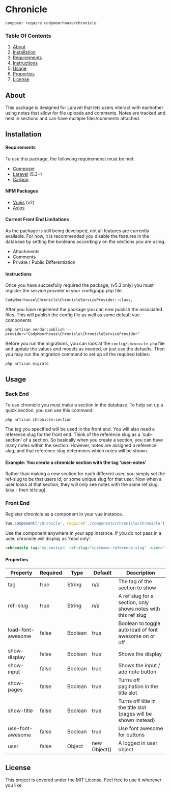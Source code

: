 # Chronicle
```
composer require codymoorhouse/chronicle
```

### Table Of Contents
1. [About](#about)
2. [Installation](#installation)
3. [Requirements](#requirements)
4. [Instructions](#instructions)
5. [Usage](#usage)
6. [Properties](#properties)
7. [License](#license)

## About
This package is designed for Laravel that lets users interact with eachother using notes that allow for file uploads and comments. Notes are tracked and held in sections and can have multiple files/comments attached.

## Installation
#### Requirements
To use this package, the following requiremenst must be met:
- [Composer](https://getcomposer.org/)
- [Laravel](https://laravel.com/) (5.3+)
- [Carbon](https://carbon.nesbot.com/)

#### NPM Packages
- [Vuejs](https://vuejs.org/) (v2)
- [Axios](https://github.com/axios/axios)

#### Current Front End Limitations
As the package is still being developed, not all features are currently available. For now, it is recommended you disable the features in the database by setting the booleans accordingly on the sections you are using.
- Attachments
- Comments
- Private / Public Differentiation

#### Instructions
Once you have succesfully required the package, (v5.3 only) you must register the service provider in your config/app.php file.
```
CodyMoorhouse\Chronicle\ChronicleServiceProvider::class,
```

After you have registered the package you can now publish the associated files. This will publish the config file as well as some default vue components
```
php artisan vendor:publish --provider="CodyMoorhouse\Chronicle\ChronicleServiceProvider"
```

Before you run the migrations, you can look at the `config/chronicle.php` file and update the values and models as needed, or just use the defaults. Then you may run the migration command to set up all the required tables:
```
php artisan migrate
```

## Usage
### Back End
To use chronicle you must make a section in the database. To help set up a quick section, you can use this command:
```
php artisan chronicle:section
```
The tag you specified will be used in the front end. You will also need a reference slug for the front end. Think of the reference slug as a 'sub-section' of a section. So basically when you create a section, you can have many notes within the section. However, notes are assigned a reference slug, and that reference slug determines which notes will be shown.

#### Example: You create a chronicle section with the tag 'user-notes'
Rather than making a new section for each different user, you simply set the ref-slug to be that users id, or some unique slug for that user. Now when a user looks at that section, they will only see notes with the same ref slug. (aka - their id/slug).

### Front End

Register chronicle as a component in your vue instance.
```javascript
Vue.component('chronicle', require('./components/chronicle/Chronicle'));
```

Use the component anywhere in your app instance. If you do not pass in a user, chronicle will display as 'read only'.
```html
<chronicle tag='my-section' ref-slug="customer-reference-slug" :user="{{ json_encode(Auth::user()) }}"></chronicle>
```

#### Properties
| Property          | Required | Type    | Default      | Description                                                     |
|-------------------|----------|---------|--------------|-----------------------------------------------------------------|
| tag               | true     | String  | n/a          | The tag of the section to show                                  |
| ref-slug          | true     | String  | n/a          | A ref slug for a section, only shows notes with this ref slug   |
| load-font-awesome | false    | Boolean | true         | Boolean to toggle auto load of font awesome on or off           |
| show-display      | false    | Boolean | true         | Shows the display                                               |
| show-input        | false    | Boolean | true         | Shows the input / add note button                               |
| show-pages        | false    | Boolean | true         | Turns off pagination in the title slot                          |
| show-title        | false    | Boolean | true         | Turns off title in the title slot (pages will be shown instead) |
| use-font-awesome  | false    | Boolean | true         | Use font awesome for buttons                                    |
| user              | false    | Object  | new Object() | A logged in user object                                         |


## License
This project is covered under the MIT License. Feel free to use it wherever you like.
